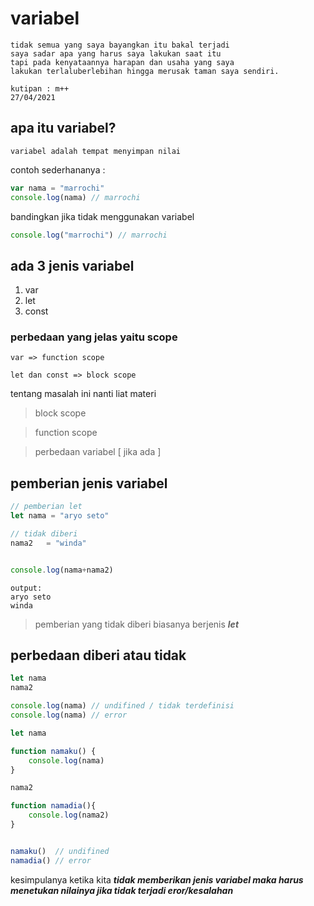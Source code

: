 
# variabel 
```
tidak semua yang saya bayangkan itu bakal terjadi
saya sadar apa yang harus saya lakukan saat itu
tapi pada kenyataannya harapan dan usaha yang saya 
lakukan terlaluberlebihan hingga merusak taman saya sendiri.

kutipan : m++
27/04/2021
```

## apa itu variabel?
```
variabel adalah tempat menyimpan nilai
```
contoh sederhananya :
```js
var nama = "marrochi"
console.log(nama) // marrochi
```
bandingkan jika tidak menggunakan variabel
```js
console.log("marrochi") // marrochi
```

## ada  3 jenis variabel

<ol>
  <li>var</li>
  <li>let</li>
  <li>const</li>
</ol>

### perbedaan yang jelas yaitu scope

```
var => function scope

let dan const => block scope
```
<p>tentang masalah ini nanti liat materi</p>

> block scope 

> function scope 

> perbedaan variabel   [ jika ada ]

## pemberian jenis variabel
```js
// pemberian let
let nama = "aryo seto"

// tidak diberi
nama2   = "winda"


console.log(nama+nama2)
```

```
output:
aryo seto
winda
```

> pemberian yang tidak diberi biasanya berjenis ***let***

## perbedaan diberi atau tidak
```js
let nama
nama2

console.log(nama) // undifined / tidak terdefinisi
console.log(nama) // error
```

```js
let nama 

function namaku() {
    console.log(nama)
}

nama2

function namadia(){
    console.log(nama2)
}


namaku()  // undifined
namadia() // error
```
kesimpulanya ketika kita ***tidak memberikan jenis variabel maka harus menetukan nilainya jika tidak terjadi eror/kesalahan***
